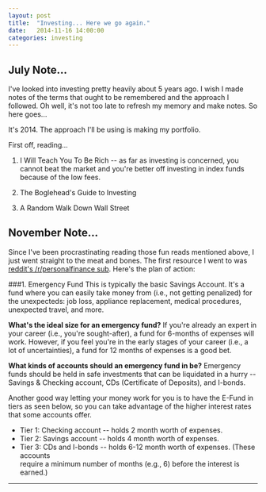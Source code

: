 ```yaml
---
layout: post
title:  "Investing... Here we go again."
date:   2014-11-16 14:00:00
categories: investing
---
```



## July Note...

I've looked into investing pretty heavily about 5 years ago.  I wish I made notes of the terms that ought to be remembered and the approach I followed.  Oh well, it's not too late to refresh my memory and make notes.  So here goes...


It's 2014.  The approach I'll be using is making my portfolio.  

First off, reading...

1. I Will Teach You To Be Rich -- as far as investing is concerned, you cannot beat the market and you're better off investing in index funds because of the low fees.

2. The Boglehead's Guide to Investing

3. A Random Walk Down Wall Street



## November Note...
Since I've been procrastinating  reading those fun reads mentioned above, I just went straight to the meat and bones.
The first resource I went to was [reddit's /r/personalfinance sub](https://www.reddit.com/r/personalfinance/wiki/commontopics).
Here's the plan of action:

###1. Emergency Fund
This is typically the basic Savings Account.  It's a fund where you can easily take money from (i.e.,
not getting penalized) for the unexpecteds: job loss, appliance replacement,
medical procedures, unexpected travel, and more.

**What's the ideal size for an emergency fund?** If you're already an expert in your career (i.e., you're
sought-after), a fund for 6-months of expenses will work.  However, if you feel you're
in the early stages of your career (i.e., a lot of uncertainties), a fund for 12 months of expenses
is a good bet.

**What kinds of accounts should an emergency fund in be?**  Emergency funds should be held in safe investments
that can be liquidated in a hurry -- Savings & Checking account, CDs (Certificate of Deposits), and I-bonds.

Another good way letting your money work for you is to have the E-Fund in tiers as seen below, 
so you can take advantage of the higher interest rates that some accounts offer. 

* Tier 1: Checking account -- holds 2 month worth of expenses. 
* Tier 2: Savings account -- holds 4 month worth of expenses.
* Tier 3: CDs and I-bonds -- holds 6-12 month worth of expenses. (These accounts  
require a minimum number of months (e.g., 6) before the interest is earned.)














---